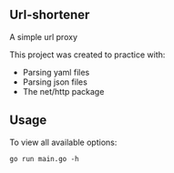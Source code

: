 ## Url-shortener

A simple url proxy

This project was created to practice with:

- Parsing yaml files
- Parsing json files
- The net/http package

## Usage

To view all available options:

```
go run main.go -h
```
